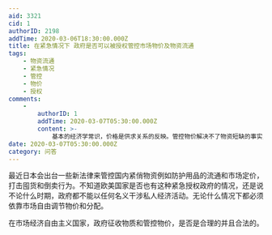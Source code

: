 ```yaml
---
aid: 3321
cid: 1
authorID: 2198
addTime: 2020-03-06T18:30:00.000Z
title: 在紧急情况下 政府是否可以被授权管控市场物价及物资流通
tags:
    - 物资流通
    - 紧急情况
    - 管控
    - 物价
    - 授权
comments:
    -
        authorID: 1
        addTime: 2020-03-07T05:30:00.000Z
        content: >-
            基本的经济学常识，价格是供求关系的反映。管控物价解决不了物资短缺的事实，而高价能刺激生产；高价也能让物资更好地分配，因为如果价格很低，很多人就会一次性买非常多，导致短缺更严重。
date: 2020-03-07T05:30:00.000Z
category: 问答
---
```


最近日本会出台一些新法律来管控国内紧俏物资例如防护用品的流通和市场定价，打击囤货和倒卖行为。不知道欧美国家是否也有这种紧急授权政府的情况，还是说不论什么时期，政府都不能以任何名义干涉私人经济活动。无论什么情况下都必须依靠市场自由调节物价和分配。

在市场经济自由主义国家，政府征收物质和管控物价，是否是合理的并且合法的。
